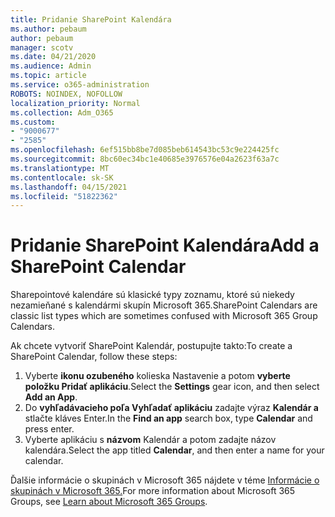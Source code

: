 ```yaml
---
title: Pridanie SharePoint Kalendára
ms.author: pebaum
author: pebaum
manager: scotv
ms.date: 04/21/2020
ms.audience: Admin
ms.topic: article
ms.service: o365-administration
ROBOTS: NOINDEX, NOFOLLOW
localization_priority: Normal
ms.collection: Adm_O365
ms.custom:
- "9000677"
- "2585"
ms.openlocfilehash: 6ef515bb8be7d085beb614543bc53c9e224425fc
ms.sourcegitcommit: 8bc60ec34bc1e40685e3976576e04a2623f63a7c
ms.translationtype: MT
ms.contentlocale: sk-SK
ms.lasthandoff: 04/15/2021
ms.locfileid: "51822362"
---
```

# <a name="add-a-sharepoint-calendar"></a><span data-ttu-id="68408-102">Pridanie SharePoint Kalendára</span><span class="sxs-lookup"><span data-stu-id="68408-102">Add a SharePoint Calendar</span></span>

<span data-ttu-id="68408-103">Sharepointové kalendáre sú klasické typy zoznamu, ktoré sú niekedy nezamieňané s kalendármi skupín Microsoft 365.</span><span class="sxs-lookup"><span data-stu-id="68408-103">SharePoint Calendars are classic list types which are sometimes confused with Microsoft 365 Group Calendars.</span></span>
 
<span data-ttu-id="68408-104">Ak chcete vytvoriť SharePoint Kalendár, postupujte takto:</span><span class="sxs-lookup"><span data-stu-id="68408-104">To create a SharePoint Calendar, follow these steps:</span></span>
 
1.  <span data-ttu-id="68408-105">Vyberte **ikonu ozubeného** kolieska Nastavenie a potom **vyberte položku Pridať aplikáciu**.</span><span class="sxs-lookup"><span data-stu-id="68408-105">Select the **Settings** gear icon, and then select **Add an App**.</span></span>
2.  <span data-ttu-id="68408-106">Do **vyhľadávacieho poľa Vyhľadať aplikáciu** zadajte výraz **Kalendár a** stlačte kláves Enter.</span><span class="sxs-lookup"><span data-stu-id="68408-106">In the **Find an app** search box, type **Calendar** and press enter.</span></span>
3.  <span data-ttu-id="68408-107">Vyberte aplikáciu s **názvom** Kalendár a potom zadajte názov kalendára.</span><span class="sxs-lookup"><span data-stu-id="68408-107">Select the app titled **Calendar**, and then enter a name for your calendar.</span></span>

<span data-ttu-id="68408-108">Ďalšie informácie o skupinách v Microsoft 365 nájdete v téme [Informácie o skupinách v Microsoft 365.](https://support.office.com/article/Learn-about-Office-365-groups-b565caa1-5c40-40ef-9915-60fdb2d97fa2)</span><span class="sxs-lookup"><span data-stu-id="68408-108">For more information about Microsoft 365 Groups, see [Learn about Microsoft 365 Groups](https://support.office.com/article/Learn-about-Office-365-groups-b565caa1-5c40-40ef-9915-60fdb2d97fa2).</span></span>

